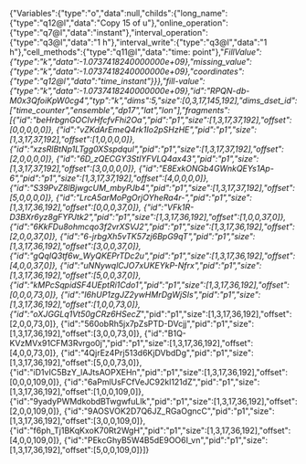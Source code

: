 {"Variables":{"type":"o","data":null,"childs":{"long_name":{"type":"q12@l","data":"Copy 15 of u"},"online_operation":{"type":"q7@l","data":"instant"},"interval_operation":{"type":"q3@l","data":"1 h"},"interval_write":{"type":"q3@l","data":"1 h"},"cell_methods":{"type":"q11@l","data":"time: point"},"_FillValue":{"type":"k","data":-1.0737418240000000e+09},"missing_value":{"type":"k","data":-1.0737418240000000e+09},"coordinates":{"type":"q12@l","data":"time_instant"}}},"fill-value":{"type":"k","data":-1.0737418240000000e+09},"id":"RPQN-db-M0x3QfoiKpW0cg4","typ":"k","dims":5,"size":[0,3,17,145,192],"dims_dset_id":["time_counter","ensemble","dp17","lat","lon"],"fragments":[{"id":"beHrbgnGOCIvHfcfvFhi2Oa","pid":"p1","size":[1,3,17,37,192],"offset":[0,0,0,0,0]},
{"id":"vZKdArEmeQ4rk1Io2pSHzHE","pid":"p1","size":[1,3,17,37,192],"offset":[1,0,0,0,0]},
{"id":"xzsRlBtNp1LTgg0XSspdqul","pid":"p1","size":[1,3,17,37,192],"offset":[2,0,0,0,0]},
{"id":"6D_zQECGY3StlYFVLQ4ax43","pid":"p1","size":[1,3,17,37,192],"offset":[3,0,0,0,0]},
{"id":"E8ExkONGb4GWnkQEYs1Ap-6","pid":"p1","size":[1,3,17,37,192],"offset":[4,0,0,0,0]},
{"id":"S39PvZ8lBjwgcUM_mbyPJb4","pid":"p1","size":[1,3,17,37,192],"offset":[5,0,0,0,0]},
{"id":"LrcA5arMoPgOrjOYheRa4r-","pid":"p1","size":[1,3,17,36,192],"offset":[0,0,0,37,0]},
{"id":"VFk1R-D3BXr6yz8gFYPJtk2","pid":"p1","size":[1,3,17,36,192],"offset":[1,0,0,37,0]},
{"id":"6KkFDu8ohmcqo3f2vrXSVJ2","pid":"p1","size":[1,3,17,36,192],"offset":[2,0,0,37,0]},
{"id":"6-jrbgXh5vTK57zj6BpG9qT","pid":"p1","size":[1,3,17,36,192],"offset":[3,0,0,37,0]},
{"id":"gQqIQ3tf6w_WyQKEPrTDc2u","pid":"p1","size":[1,3,17,36,192],"offset":[4,0,0,37,0]},
{"id":"uNNywqlCJO7xUKEYkP-Nfrx","pid":"p1","size":[1,3,17,36,192],"offset":[5,0,0,37,0]},
{"id":"kMPcSqpidSF4UEptRi1Cdo1","pid":"p1","size":[1,3,17,36,192],"offset":[0,0,0,73,0]},
{"id":"I6hUP1zgJZ2ywHMrDgWjSIs","pid":"p1","size":[1,3,17,36,192],"offset":[1,0,0,73,0]},
{"id":"oXJGGLq1Vt50gCRz6HSecZ_","pid":"p1","size":[1,3,17,36,192],"offset":[2,0,0,73,0]},
{"id":"560obRh5jx7pZsPTD-DVcjj","pid":"p1","size":[1,3,17,36,192],"offset":[3,0,0,73,0]},
{"id":"B1Q-KVzMVx91CFM3Rvrgo0j","pid":"p1","size":[1,3,17,36,192],"offset":[4,0,0,73,0]},
{"id":"4QjrEz4Prj513d6KjDVbdDg","pid":"p1","size":[1,3,17,36,192],"offset":[5,0,0,73,0]},
{"id":"iD1vIC5BzY_lAJtsAOPXEHn","pid":"p1","size":[1,3,17,36,192],"offset":[0,0,0,109,0]},
{"id":"6aPmlUsFCfVeJC92kl121dZ","pid":"p1","size":[1,3,17,36,192],"offset":[1,0,0,109,0]},
{"id":"9yadyPWMdkobdBTwgwfuLlk","pid":"p1","size":[1,3,17,36,192],"offset":[2,0,0,109,0]},
{"id":"9AOSVOK2D7Q6JZ_RGaOgncC","pid":"p1","size":[1,3,17,36,192],"offset":[3,0,0,109,0]},
{"id":"f6ph_Tj1BKqKxoK70Rt2WgH","pid":"p1","size":[1,3,17,36,192],"offset":[4,0,0,109,0]},
{"id":"PEkcGhyB5W4B5dE9OO6I_vn","pid":"p1","size":[1,3,17,36,192],"offset":[5,0,0,109,0]}]}